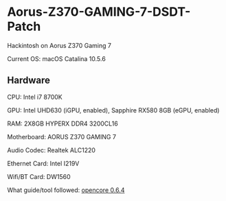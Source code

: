# Aorus-Z370-GAMING-7-DSDT-Patch
  Hackintosh on Aorus Z370 Gaming 7
  
  Current OS: macOS Catalina 10.5.6

## Hardware

 CPU: Intel i7 8700K

 GPU: Intel UHD630 (iGPU, enabled), Sapphire RX580 8GB (eGPU, enabled)

 RAM: 2X8GB HYPERX DDR4 3200CL16

 Motherboard: AORUS Z370 GAMING 7

 Audio Codec: Realtek ALC1220 

 Ethernet Card: Intel I219V

 Wifi/BT Card: DW1560

 What guide/tool followed: [opencore 0.6.4](https://dortania.github.io/OpenCore-Install-Guide)
 
